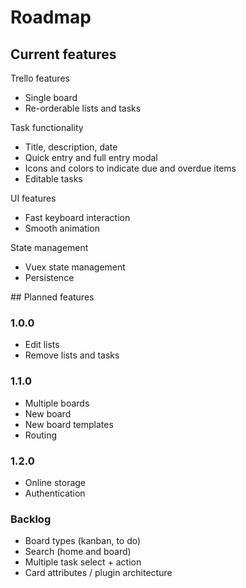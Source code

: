 # Roadmap

## Current features

Trello features

- Single board
- Re-orderable lists and tasks

Task functionality

- Title, description, date
- Quick entry and full entry modal
- Icons and colors to indicate due and overdue items
- Editable tasks

UI features

- Fast keyboard interaction
- Smooth animation

State management

- Vuex state management
- Persistence

## Planned features

### 1.0.0

- Edit lists
- Remove lists and tasks


### 1.1.0

- Multiple boards
- New board
- New board templates
- Routing

### 1.2.0

- Online storage
- Authentication

### Backlog

- Board types (kanban, to do)
- Search (home and board)
- Multiple task select + action
- Card attributes / plugin architecture


